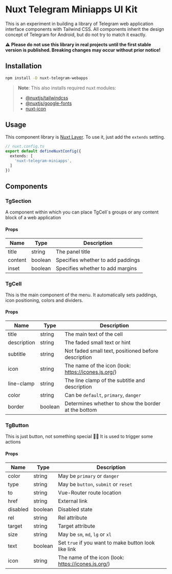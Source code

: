 # Nuxt Telegram Miniapps UI Kit

This is an experiment in building a library of Telegram web application interface components with Tailwind CSS. All components inherit the design concept of Telegram for Android, but do not try to match it exactly.

⚠️ **Please do not use this library in real projects until the first stable version is published. Breaking changes may occur without prior notice!**

## Installation

```bash
npm install -D nuxt-telegram-webapps
```
> **Note**: This also installs required nuxt modules:
>
> - [@nuxtjs/tailwindcss](https://github.com/nuxt-modules/tailwindcss)
> - [@nuxtjs/google-fonts](https://github.com/nuxt-modules/google-fonts)
> - [nuxt-icon](https://github.com/nuxt-modules/icon)

## Usage

This component library is [Nuxt Layer](https://nuxt.com/docs/getting-started/layers). To use it, just add the `extends` setting.

```ts
// nuxt.config.ts
export default defineNuxtConfig({
  extends: [
    'nuxt-telegram-miniapps',
  ]
})
```

## Components

### TgSection
A component within which you can place TgCell`s groups or any content block of a web application

#### Props
| Name | Type | Description |
| ---- | ---- | ----------- |
| title | string | The panel title |
| content | boolean | Specifies whether to add paddings |
| inset | boolean | Specifies whether to add margins |

### TgCell
This is the main component of the menu. It automatically sets paddings, icon positioning, colors and dividers.

#### Props
| Name | Type | Description |
| ---- | ---- | ----------- |
| title | string | The main text of the cell |
| description | string | The faded small text or hint |
| subtitle | string | Not faded small text, positioned before description |
| icon | string | The name of the icon (look: https://icones.js.org/) |
| line-clamp | string | The line clamp of the subtitle and description |
| color | string | Can be `default`, `primary`, `danger` |
| border | boolean | Determines whether to show the border at the bottom |

### TgButton
This is just button, not something special 💁‍♂️
It is used to trigger some actions

#### Props
| Name | Type | Description |
| ---- | ---- | ----------- |
| color | string | May be `primary` or `danger` |
| type | string | May be `button`, `submit` or `reset` |
| to | string | Vue-Router route location |
| href | string | External link |
| disabled | boolean | Disabled state |
| rel | string | Rel attribute |
| target | string | Target attribute |
| size | string | May be `sm`, `md`, `lg` or `xl` |
| text | boolean | Set `true` if you want to make button look like link |
| icon | string | The name of the icon (look: https://icones.js.org/) |
